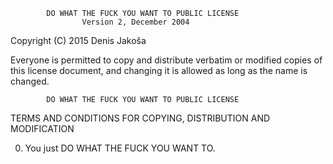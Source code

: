             DO WHAT THE FUCK YOU WANT TO PUBLIC LICENSE
                    Version 2, December 2004

 Copyright (C) 2015 Denis Jakoša

 Everyone is permitted to copy and distribute verbatim or modified
 copies of this license document, and changing it is allowed as long
 as the name is changed.

            DO WHAT THE FUCK YOU WANT TO PUBLIC LICENSE
   TERMS AND CONDITIONS FOR COPYING, DISTRIBUTION AND MODIFICATION

  0. You just DO WHAT THE FUCK YOU WANT TO.